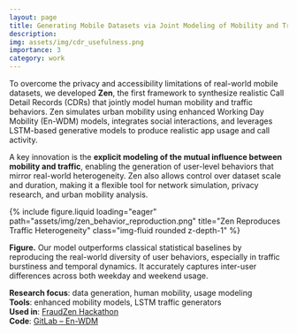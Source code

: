 ```yaml
---
layout: page
title: Generating Mobile Datasets via Joint Modeling of Mobility and Traffic
description: 
img: assets/img/cdr_usefulness.png
importance: 3
category: work
---
```


To overcome the privacy and accessibility limitations of real-world mobile datasets, we developed **Zen**, the first framework to synthesize realistic Call Detail Records (CDRs) that jointly model human mobility and traffic behaviors. Zen simulates urban mobility using enhanced Working Day Mobility (En-WDM) models, integrates social interactions, and leverages LSTM-based generative models to produce realistic app usage and call activity.

A key innovation is the **explicit modeling of the mutual influence between mobility and traffic**, enabling the generation of user-level behaviors that mirror real-world heterogeneity. Zen also allows control over dataset scale and duration, making it a flexible tool for network simulation, privacy research, and urban mobility analysis.

<div class="row align-items-center">
  <div class="col-md-6 mt-3 mt-md-0">
    {% include figure.liquid 
      loading="eager" 
      path="assets/img/zen_behavior_reproduction.png" 
      title="Zen Reproduces Traffic Heterogeneity" 
      class="img-fluid rounded z-depth-1" %}
  </div>
  <div class="col-md-6 mt-3 mt-md-0">
    <p class="mb-2">
      <strong>Figure.</strong> Our model outperforms classical statistical baselines by reproducing the real-world diversity of user behaviors, especially in traffic burstiness and temporal dynamics. It accurately captures inter-user differences across both weekday and weekend usage.
    </p>
  </div>
</div>

**Research focus**: data generation, human mobility, usage modeling  
**Tools**: enhanced mobility models, LSTM traffic generators  
**Used in**: [FraudZen Hackathon](https://aj-kouam.github.io/fraudzen-hackathon/)  
**Code**: [GitLab – En-WDM](https://gitlab.inria.fr/simbox-fraud-mitigation/legitimate-mobile-datasets-generation/en-wdm)
